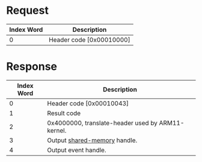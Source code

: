 # Request

| Index Word | Description                |
|------------|----------------------------|
| 0          | Header code \[0x00010000\] |

# Response

| Index Word | Description                                                    |
|------------|----------------------------------------------------------------|
| 0          | Header code \[0x00010043\]                                     |
| 1          | Result code                                                    |
| 2          | 0x4000000, translate-header used by ARM11-kernel.              |
| 3          | Output [shared-memory](IRRST_Shared_Memory "wikilink") handle. |
| 4          | Output event handle.                                           |